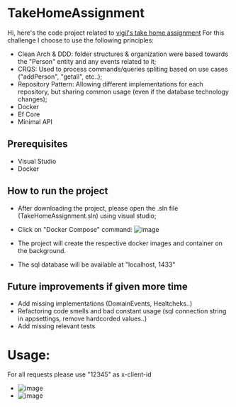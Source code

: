# TakeHomeAssignment
Hi, here's the code project related to [vigil's take home assignment](https://github.com/new-ft/aspnet-take-home-assignment)
For this challenge I choose to use the following principles:
- Clean Arch & DDD: folder structures & organization were based towards the "Person" entity and any events related to it;
- CRQS: Used to process commands/queries spliting based on use cases ("addPerson", "getall", etc..);
- Repository Pattern: Allowing different implementations for each repository, but sharing common usage (even if the database technology changes);
- Docker
- Ef Core
- Minimal API 

## Prerequisites
- Visual Studio
- Docker

## How to run the project

- After downloading the project, please open the .sln file (TakeHomeAssignment.sln) using visual studio;
- Click on "Docker Compose" command: ![image](https://github.com/user-attachments/assets/fd7a181c-49a6-4990-b851-d614a0109c56)

- The project will create the respective docker images and container on the background.
- The sql database will be available at "localhost, 1433"

## Future improvements if given more time
- Add missing implementations (DomainEvents, Healtcheks..)
- Refactoring code smells and bad constant usage (sql connection string in appsettings, remove hardcorded values..)
- Add missing relevant tests

# Usage:
For all requests please use "12345" as x-client-id
- ![image](https://github.com/user-attachments/assets/7a1c782e-3096-4689-a195-840902202e98)
- ![image](https://github.com/user-attachments/assets/954ae18f-592d-488d-bb5b-4218481e15ca)


